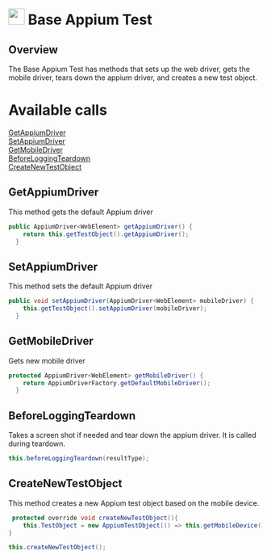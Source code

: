 # <img src="resources/maqslogo.ico" height="32" width="32"> Base Appium Test

## Overview
The Base Appium Test has methods that sets up the web driver, gets the mobile driver, tears down the appium driver, and creates a new test object. 

# Available calls
[GetAppiumDriver](#GetAppiumDriver)  
[SetAppiumDriver](#SetAppiumDriver)  
[GetMobileDriver](#GetMobileDriver)  
[BeforeLoggingTeardown](#BeforeLoggingTeardown)  
[CreateNewTestObject](#CreateNewTestObject)  

## GetAppiumDriver
This method gets the default Appium driver
```java
public AppiumDriver<WebElement> getAppiumDriver() {
    return this.getTestObject().getAppiumDriver();
  }
```

## SetAppiumDriver
This method sets the default Appium driver
```java
public void setAppiumDriver(AppiumDriver<WebElement> mobileDriver) {
    this.getTestObject().setAppiumDriver(mobileDriver);
  }
```

## GetMobileDriver
Gets new mobile driver
```java
protected AppiumDriver<WebElement> getMobileDriver() {
    return AppiumDriverFactory.getDefaultMobileDriver();
  }
```

## BeforeLoggingTeardown
Takes a screen shot if needed and tear down the appium driver. It is called during teardown.
```java
this.beforeLoggingTeardown(resultType);
```

## CreateNewTestObject
This method creates a new Appium test object based on the mobile device.
```java
 protected override void createNewTestObject(){
    this.TestObject = new AppiumTestObject(() => this.getMobileDevice(), this.createLogger(), this.getFullyQualifiedTestClassName());
}

this.createNewTestObject();
```